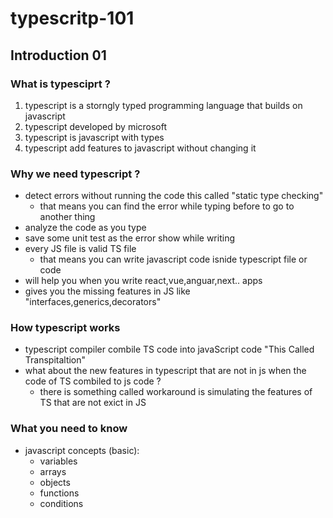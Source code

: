 # typescritp-101
## Introduction 01
### What is typesciprt ? 
1. typescript is a storngly typed programming language that builds on javascript 
2. typescript developed by microsoft 
3. typescript is javascript with types 
4. typescript add features to javascript without changing it 


### Why we need typescript ?
* detect errors without running the code this called "static type checking" 
   - that means you can find the error while typing before to go to another thing 
* analyze the code as you type 
* save some unit test as the error show while writing 
* every JS file is valid TS file  
   - that means you can write javascript code isnide typescript file or code 
* will help you when you write react,vue,anguar,next.. apps 
* gives you the missing features in JS like "interfaces,generics,decorators" 

### How typescript works 
 - typescript compiler combile TS code into javaScript code "This Called Transpitaltion"
 - what about the new features in typescript that are not in js when the code of TS combiled to js code ? 
    - there is something called workaround is simulating the features of TS that are not exict in JS 

### What you need to know 
- javascript concepts (basic):
  - variables 
  - arrays 
  - objects 
  - functions 
  - conditions 
